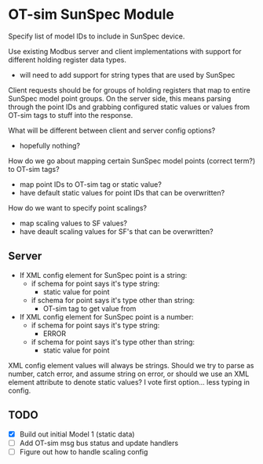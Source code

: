# OT-sim SunSpec Module

Specify list of model IDs to include in SunSpec device.

Use existing Modbus server and client implementations with support for different
holding register data types.

  * will need to add support for string types that are used by SunSpec

Client requests should be for groups of holding registers that map to entire
SunSpec model point groups. On the server side, this means parsing through the
point IDs and grabbing configured static values or values from OT-sim tags to
stuff into the response.

What will be different between client and server config options?

  * hopefully nothing?

How do we go about mapping certain SunSpec model points (correct term?) to
OT-sim tags?

  * map point IDs to OT-sim tag or static value?
  * have default static values for point IDs that can be overwritten?

How do we want to specify point scalings?

  * map scaling values to SF values?
  * have deault scaling values for SF's that can be overwritten?

## Server

* If XML config element for SunSpec point is a string:
  * if schema for point says it's type string:
    * static value for point
  * if schema for point says it's type other than string:
    * OT-sim tag to get value from
* If XML config element for SunSpec point is a number:
  * if schema for point says it's type string:
    * ERROR
  * if schema for point says it's type other than string:
    * static value for point

XML config element values will always be strings. Should we try to parse as
number, catch error, and assume string on error, or should we use an XML element
attribute to denote static values? I vote first option... less typing in config.

## TODO

* [x] Build out initial Model 1 (static data)
* [ ] Add OT-sim msg bus status and update handlers
* [ ] Figure out how to handle scaling config